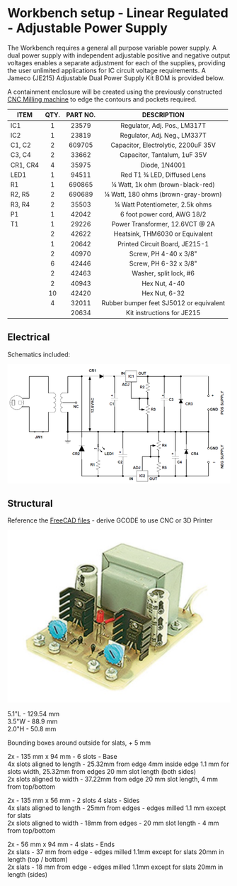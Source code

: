 # Workbench setup - Linear Regulated - Adjustable Power Supply 

The Workbench requires a general all purpose variable power supply. A dual power supply with independent adjustable positive and negative output voltages enables a separate adjustment for each of the supplies, providing the user unlimited applications for IC circuit voltage requirements. A Jameco {JE215) Adjustable Dual Power Supply Kit BOM is provided below.

A containment enclosure will be created using the previously constructed [CNC Milling machine]() to edge the contours and pockets required.  

|ITEM 		|QTY.	  |PART NO. 	 |DESCRIPTION 							|
|-----------|:-------:|:------------:|:------------------------------------:|
|IC1		|1		  |23579	     |Regulator, Adj. Pos., LM317T			|
|IC2		|1		  |23819		 |Regulator, Adj. Neg., LM337T			|
|C1, C2		|2		  |609705		 |Capacitor, Electrolytic, 2200uF 35V	|
|C3, C4		|2		  |33662		 |Capacitor, Tantalum, 1uF 35V			|
|CR1, CR4	|4		  |35975		 |Diode, 1N4001							|
|LED1		|1		  |94511		 |Red T1 ¾ LED, Diffused Lens			|
|R1			|1		  |690865		 |¼ Watt, 1k ohm (brown-black-red)		|
|R2, R5		|2		  |690689		 |¼ Watt, 180 ohms (brown-gray-brown)	|
|R3, R4		|2		  |35503		 |¼ Watt Potentiometer, 2.5k ohms		|
|P1			|1		  |42042		 |6 foot power cord, AWG 18/2			|
|T1			|1		  |29226		 |Power Transformer, 12.6VCT @ 2A		|
|			|2		  |42622		 |Heatsink, THM6030 or Equivalent		|
|			|1		  |20642		 |Printed Circuit Board, JE215-1		|
|			|2		  |40970		 |Screw, PH 4-40 x 3/8"					|
|			|6		  |42446		 |Screw, PH 6-32 x 3/8"					|
|			|2		  |42463		 |Washer, split lock, #6				|
|			|2		  |40943		 |Hex Nut, 4-40							|
|			|10		  |42420		 |Hex Nut, 6-32							|
|			|4		  |32011		 |Rubber bumper feet SJ5012 or equivalent|
|			|		  |20634		 |Kit instructions for JE215  			|

## Electrical  
Schematics included:

![schematics](/Electrical/Schematic_Diagram.png) 

## Structural  
Reference the [FreeCAD files](/Structural) - derive GCODE to use CNC or 3D Printer  

![Power Supply](/Electrical/Power_Supply.png)  

5.1"L - 129.54 mm  
3.5"W - 88.9 mm  
2.0"H - 50.8 mm   

Bounding boxes around outside for slats, + 5 mm  

2x - 135 mm x 94 mm - 6 slots 			- Base  
	4x slots aligned to length - 25.32mm from edge 4mm inside edge 1.1 mm for slots width, 25.32mm from edges 20 mm slot length (both sides)  
	2x slots aligned to width - 37.22mm from edge 20 mm slot length, 4 mm from top/bottom  
	
2x - 135 mm x 56 mm - 2 slots 4 slats	- Sides  
	4x slats aligned to length - 25mm from edges - edges milled 1.1 mm except for slats  
	2x slots aligned to width - 18mm from edges - 20 mm slot length - 4 mm from top/bottom  

2x - 56 mm x 94 mm  - 4 slats			- Ends  
	2x slats - 37 mm from edge - edges milled 1.1mm except for slats 20mm in length (top / bottom)  
	2x slats - 18 mm from edge - edges milled 1.1mm except for slats 20mm in length (sides)  

